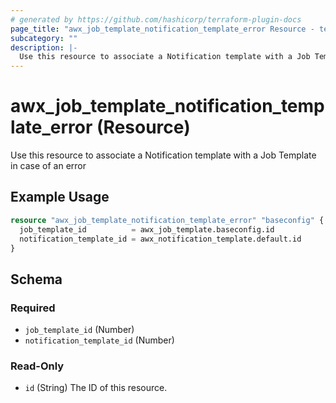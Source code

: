 ```yaml
---
# generated by https://github.com/hashicorp/terraform-plugin-docs
page_title: "awx_job_template_notification_template_error Resource - terraform-provider-awx"
subcategory: ""
description: |-
  Use this resource to associate a Notification template with a Job Template in case of an error
---
```


# awx_job_template_notification_template_error (Resource)

Use this resource to associate a Notification template with a Job Template in case of an error

## Example Usage

```terraform
resource "awx_job_template_notification_template_error" "baseconfig" {
  job_template_id          = awx_job_template.baseconfig.id
  notification_template_id = awx_notification_template.default.id
}
```

<!-- schema generated by tfplugindocs -->
## Schema

### Required

- `job_template_id` (Number)
- `notification_template_id` (Number)

### Read-Only

- `id` (String) The ID of this resource.

